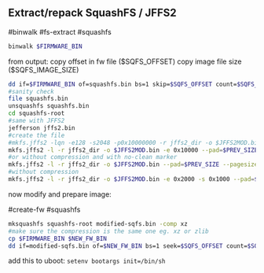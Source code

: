 
Extract/repack SquashFS / JFFS2
---
#binwalk #fs-extract #squashfs

```bash
binwalk $FIRMWARE_BIN
```

from output: copy offset in fw file (\$SQFS_OFFSET)
copy image file size (\$SQFS_IMAGE_SIZE)

```bash
dd if=$FIRMWARE_BIN of=squashfs.bin bs=1 skip=$SQFS_OFFSET count=$SQFS_IMAGE_SIZE
#sanity check
file squashfs.bin
unsquashfs squashfs.bin
cd squashfs-root
#same with JFFS2
jefferson jffs2.bin
#create the file
#mkfs.jffs2 -lqn -e128 -s2048 -p0x10000000 -r jffs2_dir -o $JFFS2MOD.bin
mkfs.jffs2 -l -r jffs2_dir -o $JFFS2MOD.bin -e 0x10000 --pad=$PREV_SIZE
#or without compression and with no-clean marker
mkfs.jffs2 -l -r jffs2_dir -o $JFFS2MOD.bin --pad=$PREV_SIZE --pagesize=4096 --disable-compressor=zlib --no-cleanmarkers
#without compression
mkfs.jffs2 -l -r jffs2_dir -o $JFFS2MOD.bin -e 0x2000 -s 0x1000 --pad=$PREV_SIZE --disable-compressor=zlib
```
now modify and prepare image:

#create-fw #squashfs

```bash
mksquashfs squashfs-root modified-sqfs.bin -comp xz
#make sure the compression is the same one eg. xz or zlib
cp $FIRMWARE_BIN $NEW_FW_BIN
dd if=modified-sqfs.bin of=$NEW_FW_BIN bs=1 seek=$SQFS_OFFSET count=$SQFS_IMAGE_SIZE conv=notrunc
```


add this to uboot:
`setenv bootargs init=/bin/sh`
